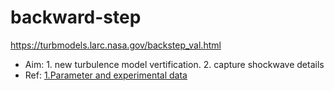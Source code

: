 # backward-step
https://turbmodels.larc.nasa.gov/backstep_val.html

- Aim: 1. new turbulence model vertification. 2. capture shockwave details
- Ref: [1.Parameter and experimental data]([https://turbmodels.larc.nasa.gov/axibump_val.html](https://turbmodels.larc.nasa.gov/backstep_val.html))
